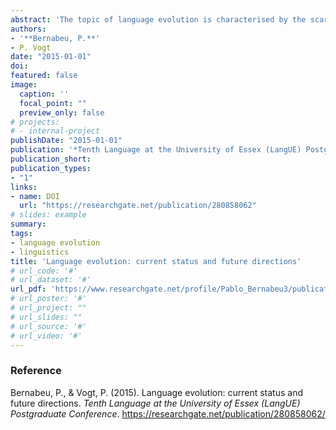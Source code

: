 ```yaml
---
abstract: 'The topic of language evolution is characterised by the scarcity of records, but also by a large flow  of research  produced within  multiple subtopics  and perspectives.  Over the  past  few decades, significant advancement has been made on the geographical and temporal origins of language, while current work is rather devoted to the underpinnings of language, in brain, genes, body, and culture of humans. Much of this literature is polarized over the crucial dichotomy of nativism  versus  emergentism.  Our  state  of  affairs  report  also  confirms  a  high  degree  of speculation,  albeit  with a  decrease  for modelling. To  tackle the  speculation  and the large research flow, we propose a more impersonal kind of review, focused on the topic’s questions rather than on particular accounts. Another observation is that novel perspectives are on the rise.  One  of  these  highlights  the  importance  of  perceptual  cognition,  often  dubbed ‘embodiment,’ in  the earlier  evolution  of language.  In  following this  lead,  we adapted  a previous experiment which had investigated the correspondence between certain perceptual features of events, and different  grammatical orders arising as participants  acted out those events. That design made a perfect basis for us to put in an additional variable, namely the contrast  between  body-based  communication  (gestures),  and  more  disembodied communication (symbol matching). Albeit tentative, the results of this pilot experiment reveal a greater effect of the embodiment variable on the grammatical preferences, which we see as inviting further exploration of embodied cognition in language evolution.'
authors:
- '**Bernabeu, P.**'
- P. Vogt
date: "2015-01-01"
doi: 
featured: false
image:
  caption: ''
  focal_point: ""
  preview_only: false
# projects:
# - internal-project
publishDate: "2015-01-01"
publication: '*Tenth Language at the University of Essex (LangUE) Postgraduate Conference*'
publication_short: 
publication_types:
- "1"
links:
- name: DOI
  url: "https://researchgate.net/publication/280858062"
# slides: example
summary:
tags:
- language evolution
- linguistics
title: 'Language evolution: current status and future directions'
# url_code: '#'
# url_dataset: '#'
url_pdf: 'https://www.researchgate.net/profile/Pablo_Bernabeu3/publication/280858062_Language_evolution_Current_status_and_future_directions/links/59309ba2a6fdcc89e784596c/Language-evolution-Current-status-and-future-directions.pdf'
# url_poster: '#'
# url_project: ""
# url_slides: ""
# url_source: '#'
# url_video: '#'
---
```



### Reference

Bernabeu, P., & Vogt, P. (2015). Language evolution: current status and future directions. *Tenth Language at the University of Essex (LangUE) Postgraduate Conference*. https://researchgate.net/publication/280858062/
